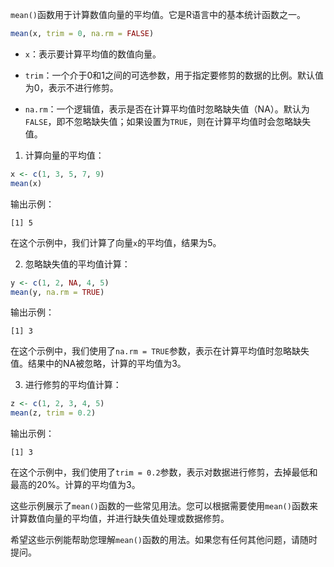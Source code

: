 `mean()`函数用于计算数值向量的平均值。它是R语言中的基本统计函数之一。
```R
mean(x, trim = 0, na.rm = FALSE)
```

- `x`：表示要计算平均值的数值向量。

- `trim`：一个介于0和1之间的可选参数，用于指定要修剪的数据的比例。默认值为0，表示不进行修剪。

- `na.rm`：一个逻辑值，表示是否在计算平均值时忽略缺失值（NA）。默认为`FALSE`，即不忽略缺失值；如果设置为`TRUE`，则在计算平均值时会忽略缺失值。

1. 计算向量的平均值：
```R
x <- c(1, 3, 5, 7, 9)
mean(x)
```
输出示例：
```
[1] 5
```
在这个示例中，我们计算了向量`x`的平均值，结果为5。

2. 忽略缺失值的平均值计算：
```R
y <- c(1, 2, NA, 4, 5)
mean(y, na.rm = TRUE)
```
输出示例：
```
[1] 3
```
在这个示例中，我们使用了`na.rm = TRUE`参数，表示在计算平均值时忽略缺失值。结果中的NA被忽略，计算的平均值为3。

3. 进行修剪的平均值计算：
```R
z <- c(1, 2, 3, 4, 5)
mean(z, trim = 0.2)
```
输出示例：
```
[1] 3
```
在这个示例中，我们使用了`trim = 0.2`参数，表示对数据进行修剪，去掉最低和最高的20%。计算的平均值为3。

这些示例展示了`mean()`函数的一些常见用法。您可以根据需要使用`mean()`函数来计算数值向量的平均值，并进行缺失值处理或数据修剪。

希望这些示例能帮助您理解`mean()`函数的用法。如果您有任何其他问题，请随时提问。